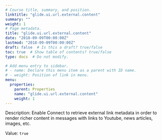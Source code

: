 ```yaml
---
# Course title, summary, and position.
linktitle: "glide.ui.url.external.content"
summary: ""
weight: 1
# Page metadata.
title: "glide.ui.url.external.content"
date: "2018-09-09T00:00:00Z"
lastmod: "2018-09-09T00:00:00Z"
draft: false  # Is this a draft? true/false
toc: true  # Show table of contents? true/false
type: docs  # Do not modify.

# Add menu entry to sidebar.
# - name: Declare this menu item as a parent with ID name.
# - weight: Position of link in menu.
menu:
  properties:
    parent: Properties
    name: "glide.ui.url.external.content"
    weight: 1
---
```


Description: Enable Connect to retrieve external link metadata in order to render richer content in messages with links to Youtube, news articles, images, etc.


Value: `true`